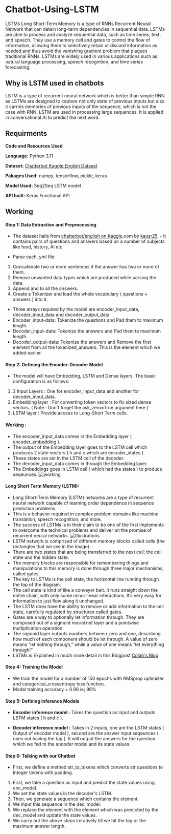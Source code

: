 # Chatbot-Using-LSTM
LSTMs Long Short-Term Memory is a type of RNNs Recurrent Neural Network that can detain long-term dependencies in sequential data. LSTMs are able to process and analyze sequential data, such as time series, text, and speech. They use a memory cell and gates to control the flow of information, allowing them to selectively retain or discard information as needed and thus avoid the vanishing gradient problem that plagues traditional RNNs. LSTMs are widely used in various applications such as natural language processing, speech recognition, and time series forecasting.

## Why is LSTM used in chatbots
LSTM is a type of recurrent neural network which is better than simple RNN as LSTMs are designed to capture not only state of previous inputs but also it carries memories of previous inputs of the sequence, which is not the case with RNN. LSTM are used in processing large sequences. It is applied in conversational AI to predict the next word.

## Requirments
**Code and Resources Used**

**Language:** Python 3.11

**Dataset:** [Chatterbot Kaggle English Dataset](https://www.kaggle.com/kausr25/chatterbotenglish)

**Pakages Used:** numpy, tensorflow, pickle, keras

**Model Used:** Seq2Seq LSTM model 

**API built:** Keras Functional API

## Working

#### Step 1: Data Extraction and Preprocessing 
- The dataset hails from [chatterbot/english on Kaggle](https://www.kaggle.com/kausr25/chatterbotenglish).com by [kausr25](https://www.kaggle.com/kausr25). - It contains pairs of questions and answers based on a number of subjects like food, history, AI etc

- Parse each .yml file:
1. Concatenate two or more sentences if the answer has two or more of them.
2. Remove unwanted data types which are produced while parsing the data.
3. Append <START> and <END> to all the answers.
4. Create a Tokenizer and load the whole vocabulary ( questions + answers ) into it.

- Three arrays required by the model are encoder_input_data, decoder_input_data and decoder_output_data
- Encoder_input-data: Tokenize the questions and Pad them to maximum length.
- Decoder_input-data: Tokenize the answers and Pad them to maximum length.
- Decoder_output-data: Tokenize the answers and Remove the first element from all the tokenized_answers. This is the <START> element which we added earlier.

#### Step 2: Defining the Encoder-Decoder Model
- The model will have Embedding, LSTM and Dense layers. The basic configuration is as follows:
1. 2 Input Layers : One for encoder_input_data and another for decoder_input_data.
2. Embedding layer : For converting token vectors to fix sized dense vectors. ( Note : Don't forget the  ask_zero=True argument here )
3. LSTM layer : Provide access to Long-Short Term cells.

#### Working :

- The encoder_input_data comes in the Embedding layer ( encoder_embedding ).
- The output of the Embedding layer goes to the LSTM cell which produces 2 state vectors ( h and c which are encoder_states )
- These states are set in the LSTM cell of the decoder.
- The decoder_input_data comes in through the Embedding layer.
- The Embeddings goes in LSTM cell ( which had the states ) to produce seqeunces.
![working](https://github.com/ShrishtiHore/Conversational_Chatbot_using_LSTM/blob/master/Visualizations/ende.PNG)

#### Long Short Term Memory (LSTM):
- Long Short-Term Memory (LSTM) networks are a type of recurrent neural network capable of learning order dependence in sequence prediction problems.
- This is a behavior required in complex problem domains like machine translation, speech recognition, and more.
- The success of LSTMs is in their claim to be one of the first implements to overcome the technical problems and deliver on the promise of recurrent neural networks.
![Illustrations](https://github.com/ShrishtiHore/Conversational_Chatbot_using_LSTM/blob/master/Visualizations/ill.PNG)
- LSTM network is comprised of different memory blocks called cells
(the rectangles that we see in the image).  
- There are two states that are being transferred to the next cell; the cell state and the hidden state. 
- The memory blocks are responsible for remembering things and manipulations to this memory is done through three major mechanisms, called gates.
- The key to LSTMs is the cell state, the horizontal line running through the top of the diagram.
- The cell state is kind of like a conveyor belt. It runs straight down the entire chain, with only some minor linear interactions. It’s very easy for information to just flow along it unchanged.
- The LSTM does have the ability to remove or add information to the cell state, carefully regulated by structures called gates.
- Gates are a way to optionally let information through. They are composed out of a sigmoid neural net layer and a pointwise multiplication operation.
- The sigmoid layer outputs numbers between zero and one, describing how much of each component should be let through. A value of zero means “let nothing through,” while a value of one means “let everything through!”
- LSTMs is Explained in much more detail in this Blogpost [Colah's Blog](https://colah.github.io/posts/2015-08-Understanding-LSTMs/)

#### Step 4: Training the Model
- We train the model for a number of 150 epochs with RMSprop optimizer and categorical_crossentropy loss function.
- Model training accuracy = 0.96 ie; 96%

#### Step 5: Defining Inference Models
- **Encoder inference model :** Takes the question as input and outputs LSTM states ( h and c ).

- **Decoder inference model :** Takes in 2 inputs, one are the LSTM states ( Output of encoder model ), second are the answer input seqeunces ( ones not having the <start> tag ). It will output the answers for the question which we fed to the encoder model and its state values.
  
#### Step 6: Talking with our Chatbot
- First, we define a method str_to_tokens which converts str questions to Integer tokens with padding.
1. First, we take a question as input and predict the state values using enc_model.
2. We set the state values in the decoder's LSTM.
3. Then, we generate a sequence which contains the <start> element.
4. We input this sequence in the dec_model.
5. We replace the <start> element with the element which was predicted by the dec_model and update the state values.
6. We carry out the above steps iteratively till we hit the <end> tag or the maximum answer length.

